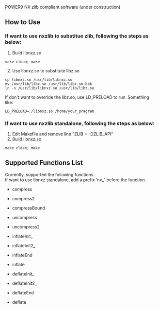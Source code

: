 POWER9 NX zlib compliant software (under construction)

## How to Use
### If want to use nxzlib to substitue zlib, following the steps as below:    
1. Build libnxz.so
```
make clean; make
```
2. Use libnxz.so to substitute libz.so    
```
cp libnxz.so /usr/lib/libnxz.so
mv /usr/lib/libz.so /usr/lib/libz.so.bak
ln -s /usr/lib/libnxz.so /usr/lib/libz.so
```
If don't want to override the libz.so, use LD_PRELOAD to run. Something like:    
```
LD_PRELOAD=./libnxz.so /home/your_pragram
```
    
### If want to use nxzlib standalone, following the steps as below:
1. Edit Makefile and remove line "ZLIB = -DZLIB_API"
2. Build libnxz.so
```
make clean; make
```

## Supported Functions List
Currently, supported the following functions.  
If want to use libnxz standalone, add a prefix 'nx_' before the function.  

- compress
- compress2
- compressBound
- uncompress
- uncompress2
     
- inflateInit_
- inflateInit2_
- inflateEnd
- inflate
    
- deflateInit_
- deflateInit2_
- deflateEnd
- deflate

